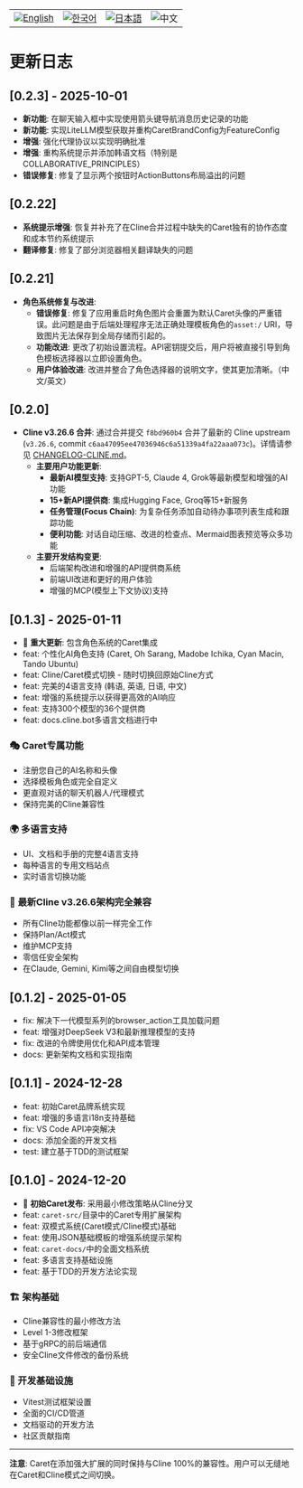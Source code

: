<div align="center">
  <table>
    <tr>
      <td align="center">
        <a href="../../CHANGELOG.md">
          <img src="https://img.shields.io/badge/English-2563eb?style=for-the-badge&labelColor=1e40af" alt="English"/>
        </a>
      </td>
      <td align="center">
        <a href="../ko/CHANGELOG.md">
          <img src="https://img.shields.io/badge/한국어-16a34a?style=for-the-badge&labelColor=15803d" alt="한국어"/>
        </a>
      </td>
      <td align="center">
        <a href="../ja/CHANGELOG.md">
          <img src="https://img.shields.io/badge/日本語-ea580c?style=for-the-badge&labelColor=c2410c" alt="日本語"/>
        </a>
      </td>
      <td align="center">
        <img src="https://img.shields.io/badge/中文-dc2626?style=for-the-badge&labelColor=b91c1c" alt="中文"/>
      </td>
    </tr>
  </table>
</div>

# 更新日志

## [0.2.3] - 2025-10-01
 - **新功能**: 在聊天输入框中实现使用箭头键导航消息历史记录的功能
 - **新功能**: 实现LiteLLM模型获取并重构CaretBrandConfig为FeatureConfig
 - **增强**: 强化代理协议以实现明确批准
 - **增强**: 重构系统提示并添加韩语文档（特别是COLLABORATIVE_PRINCIPLES）
 - **错误修复**: 修复了显示两个按钮时ActionButtons布局溢出的问题

## [0.2.22]
 - **系统提示增强**: 恢复并补充了在Cline合并过程中缺失的Caret独有的协作态度和成本节约系统提示
 - **翻译修复**: 修复了部分浏览器相关翻译缺失的问题

## [0.2.21]

- **角色系统修复与改进**:
  - **错误修复**: 修复了应用重启时角色图片会重置为默认Caret头像的严重错误。此问题是由于后端处理程序无法正确处理模板角色的`asset:/` URI，导致图片无法保存到全局存储而引起的。
  - **功能改进**: 更改了初始设置流程。API密钥提交后，用户将被直接引导到角色模板选择器以立即设置角色。
  - **用户体验改进**: 改进并整合了角色选择器的说明文字，使其更加清晰。（中文/英文）

## [0.2.0]

- **Cline v3.26.6 合并**: 通过合并提交 `f8bd960b4` 合并了最新的 Cline upstream (`v3.26.6`, commit `c6aa47095ee47036946c6a51339a4fa22aaa073c`)。详情请参见 [CHANGELOG-CLINE.md](../../CHANGELOG-CLINE.md)。
  - **主要用户功能更新**:
    - **最新AI模型支持**: 支持GPT-5, Claude 4, Grok等最新模型和增强的AI功能
    - **15+新API提供商**: 集成Hugging Face, Groq等15+新服务
    - **任务管理(Focus Chain)**: 为复杂任务添加自动待办事项列表生成和跟踪功能
    - **便利功能**: 对话自动压缩、改进的检查点、Mermaid图表预览等众多功能
  - **主要开发结构变更**:
    - 后端架构改进和增强的API提供商系统
    - 前端UI改进和更好的用户体验
    - 增强的MCP(模型上下文协议)支持

## [0.1.3] - 2025-01-11

- 🎉 **重大更新**: 包含角色系统的Caret集成
- feat: 个性化AI角色支持 (Caret, Oh Sarang, Madobe Ichika, Cyan Macin, Tando Ubuntu)
- feat: Cline/Caret模式切换 - 随时切换回原始Cline方式
- feat: 完美的4语言支持 (韩语, 英语, 日语, 中文)
- feat: 增强的系统提示以获得更高效的AI响应
- feat: 支持300个模型的36个提供商
- feat: docs.cline.bot多语言文档进行中

### 🎭 Caret专属功能
- 注册您自己的AI名称和头像
- 选择模板角色或完全自定义
- 更直观对话的聊天机器人/代理模式
- 保持完美的Cline兼容性

### 🌍 多语言支持
- UI、文档和手册的完整4语言支持
- 每种语言的专用文档站点
- 实时语言切换功能

### 🚀 **最新Cline v3.26.6架构完全兼容**
- 所有Cline功能都像以前一样完全工作
- 保持Plan/Act模式
- 维护MCP支持
- 零信任安全架构
- 在Claude, Gemini, Kimi等之间自由模型切换

## [0.1.2] - 2025-01-05

- fix: 解决下一代模型系列的browser_action工具加载问题
- feat: 增强对DeepSeek V3和最新推理模型的支持
- fix: 改进的令牌使用优化和API成本管理
- docs: 更新架构文档和实现指南

## [0.1.1] - 2024-12-28

- feat: 初始Caret品牌系统实现
- feat: 增强的多语言i18n支持基础
- fix: VS Code API冲突解决
- docs: 添加全面的开发文档
- test: 建立基于TDD的测试框架

## [0.1.0] - 2024-12-20

- 🎉 **初始Caret发布**: 采用最小修改策略从Cline分叉
- feat: `caret-src/`目录中的Caret专用扩展架构
- feat: 双模式系统(Caret模式/Cline模式)基础
- feat: 使用JSON基础模板的增强系统提示架构
- feat: `caret-docs/`中的全面文档系统
- feat: 多语言支持基础设施
- feat: 基于TDD的开发方法论实现

### 🏗️ 架构基础
- Cline兼容性的最小修改方法
- Level 1-3修改框架
- 基于gRPC的前后端通信
- 安全Cline文件修改的备份系统

### 🧪 开发基础设施
- Vitest测试框架设置
- 全面的CI/CD管道
- 文档驱动的开发方法
- 社区贡献指南

---

**注意**: Caret在添加强大扩展的同时保持与Cline 100%的兼容性。用户可以无缝地在Caret和Cline模式之间切换。
